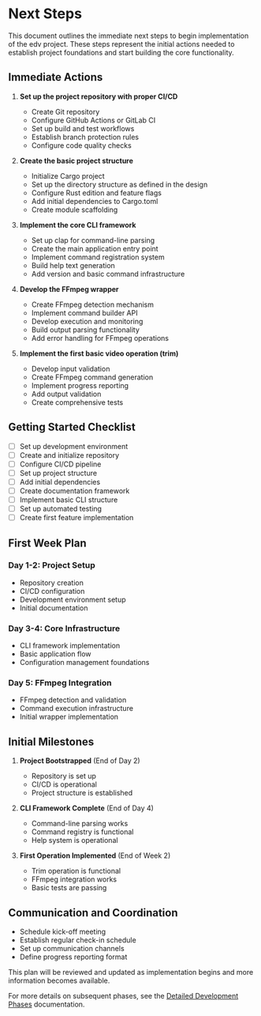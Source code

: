 # Next Steps

This document outlines the immediate next steps to begin implementation of the edv project. These steps represent the initial actions needed to establish project foundations and start building the core functionality.

## Immediate Actions

1. **Set up the project repository with proper CI/CD**
   - Create Git repository
   - Configure GitHub Actions or GitLab CI
   - Set up build and test workflows
   - Establish branch protection rules
   - Configure code quality checks

2. **Create the basic project structure**
   - Initialize Cargo project
   - Set up the directory structure as defined in the design
   - Configure Rust edition and feature flags
   - Add initial dependencies to Cargo.toml
   - Create module scaffolding

3. **Implement the core CLI framework**
   - Set up clap for command-line parsing
   - Create the main application entry point
   - Implement command registration system
   - Build help text generation
   - Add version and basic command infrastructure

4. **Develop the FFmpeg wrapper**
   - Create FFmpeg detection mechanism
   - Implement command builder API
   - Develop execution and monitoring
   - Build output parsing functionality
   - Add error handling for FFmpeg operations

5. **Implement the first basic video operation (trim)**
   - Develop input validation
   - Create FFmpeg command generation
   - Implement progress reporting
   - Add output validation
   - Create comprehensive tests

## Getting Started Checklist

- [ ] Set up development environment
- [ ] Create and initialize repository
- [ ] Configure CI/CD pipeline
- [ ] Set up project structure
- [ ] Add initial dependencies
- [ ] Create documentation framework
- [ ] Implement basic CLI structure
- [ ] Set up automated testing
- [ ] Create first feature implementation

## First Week Plan

### Day 1-2: Project Setup
- Repository creation
- CI/CD configuration
- Development environment setup
- Initial documentation

### Day 3-4: Core Infrastructure
- CLI framework implementation
- Basic application flow
- Configuration management foundations

### Day 5: FFmpeg Integration
- FFmpeg detection and validation
- Command execution infrastructure
- Initial wrapper implementation

## Initial Milestones

1. **Project Bootstrapped** (End of Day 2)
   - Repository is set up
   - CI/CD is operational
   - Project structure is established

2. **CLI Framework Complete** (End of Day 4)
   - Command-line parsing works
   - Command registry is functional
   - Help system is operational

3. **First Operation Implemented** (End of Week 2)
   - Trim operation is functional
   - FFmpeg integration works
   - Basic tests are passing

## Communication and Coordination

- Schedule kick-off meeting
- Establish regular check-in schedule
- Set up communication channels
- Define progress reporting format

This plan will be reviewed and updated as implementation begins and more information becomes available.

For more details on subsequent phases, see the [Detailed Development Phases](../development_phases/) documentation. 